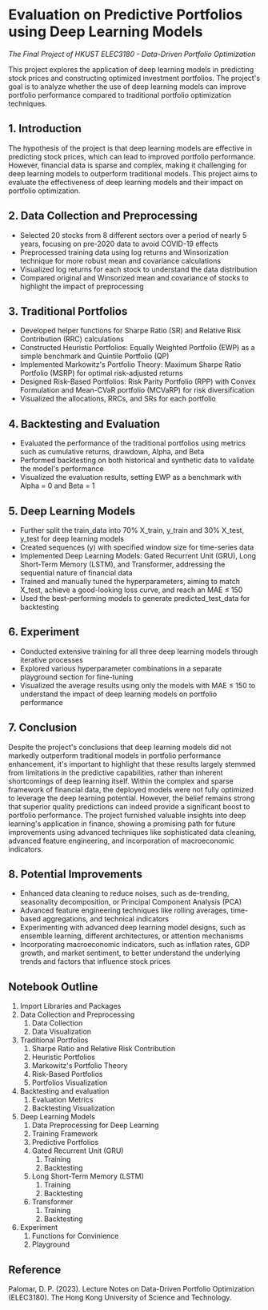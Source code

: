 # Evaluation on Predictive Portfolios using Deep Learning Models
*The Final Project of HKUST ELEC3180 - Data-Driven Portfolio Optimization*

This project explores the application of deep learning models in predicting stock prices and constructing optimized investment portfolios. The project's goal is to analyze whether the use of deep learning models can improve portfolio performance compared to traditional portfolio optimization techniques.

## 1. Introduction
The hypothesis of the project is that deep learning models are effective in predicting stock prices, which can lead to improved portfolio performance. However, financial data is sparse and complex, making it challenging for deep learning models to outperform traditional models. This project aims to evaluate the effectiveness of deep learning models and their impact on portfolio optimization.

## 2. Data Collection and Preprocessing
- Selected 20 stocks from 8 different sectors over a period of nearly 5 years, focusing on pre-2020 data to avoid COVID-19 effects
- Preprocessed training data using log returns and Winsorization technique for more robust mean and covariance calculations
- Visualized log returns for each stock to understand the data distribution
- Compared original and Winsorized mean and covariance of stocks to highlight the impact of preprocessing

## 3. Traditional Portfolios
- Developed helper functions for Sharpe Ratio (SR) and Relative Risk Contribution (RRC) calculations
- Constructed Heuristic Portfolios: Equally Weighted Portfolio (EWP) as a simple benchmark and Quintile Portfolio (QP)
- Implemented Markowitz's Portfolio Theory: Maximum Sharpe Ratio Portfolio (MSRP) for optimal risk-adjusted returns
- Designed Risk-Based Portfolios: Risk Parity Portfolio (RPP) with Convex Formulation and Mean-CVaR portfolio (MCVaRP) for risk diversification
- Visualized the allocations, RRCs, and SRs for each portfolio

## 4. Backtesting and Evaluation
- Evaluated the performance of the traditional portfolios using metrics such as cumulative returns, drawdown, Alpha, and Beta
- Performed backtesting on both historical and synthetic data to validate the model's performance
- Visualized the evaluation results, setting EWP as a benchmark with Alpha = 0 and Beta = 1

## 5. Deep Learning Models
- Further split the train_data into 70% X_train, y_train and 30% X_test, y_test for deep learning models
- Created sequences (y) with specified window size for time-series data
- Implemented Deep Learning Models: Gated Recurrent Unit (GRU), Long Short-Term Memory (LSTM), and Transformer, addressing the sequential nature of financial data
- Trained and manually tuned the hyperparameters, aiming to match X_test, achieve a good-looking loss curve, and reach an MAE ≤ 150
- Used the best-performing models to generate predicted_test_data for backtesting

## 6. Experiment
- Conducted extensive training for all three deep learning models through iterative processes
- Explored various hyperparameter combinations in a separate playground section for fine-tuning
- Visualized the average results using only the models with MAE ≤ 150 to understand the impact of deep learning models on portfolio performance

## 7. Conclusion
Despite the project's conclusions that deep learning models did not markedly outperform traditional models in portfolio performance enhancement, it's important to highlight that these results largely stemmed from limitations in the predictive capabilities, rather than inherent shortcomings of deep learning itself. Within the complex and sparse framework of financial data, the deployed models were not fully optimized to leverage the deep learning potential. However, the belief remains strong that superior quality predictions can indeed provide a significant boost to portfolio performance. The project furnished valuable insights into deep learning's application in finance, showing a promising path for future improvements using advanced techniques like sophisticated data cleaning, advanced feature engineering, and incorporation of macroeconomic indicators.

## 8. Potential Improvements
- Enhanced data cleaning to reduce noises, such as de-trending, seasonality decomposition, or Principal Component Analysis (PCA)
- Advanced feature engineering techniques like rolling averages, time-based aggregations, and technical indicators
- Experimenting with advanced deep learning model designs, such as ensemble learning, different architectures, or attention mechanisms
- Incorporating macroeconomic indicators, such as inflation rates, GDP growth, and market sentiment, to better understand the underlying trends and factors that influence stock prices

## Notebook Outline
1. Import Libraries and Packages
2. Data Collection and Preprocessing
    1. Data Collection
    2. Data Visualization
3. Traditional Portfolios
    1. Sharpe Ratio and Relative Risk Contribution
    2. Heuristic Portfolios
    3. Markowitz's Portfolio Theory
    4. Risk-Based Portfolios
    5. Portfolios Visualization
4. Backtesting and evaluation
    1. Evaluation Metrics
    2. Backtesting Visualization
5. Deep Learning Models
    1. Data Preprocessing for Deep Learning
    2. Training Framework
    3. Predictive Portfolios
    4. Gated Recurrent Unit (GRU)
        1. Training
        2. Backtesting
    5. Long Short-Term Memory (LSTM)
        1. Training
        2. Backtesting
    6. Transformer
        1. Training
        2. Backtesting
6. Experiment
    1. Functions for Convinience
    2. Playground

## Reference
Palomar, D. P. (2023). Lecture Notes on Data-Driven Portfolio Optimization (ELEC3180). The Hong Kong University of Science and Technology.
